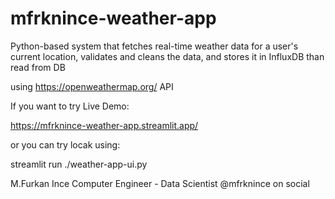 # mfrknince-weather-app
Python-based system that fetches real-time weather data for a user's current location, validates and cleans the data, and stores it in InfluxDB than read from DB

using https://openweathermap.org/ API

If you want to try Live Demo:

https://mfrknince-weather-app.streamlit.app/

or you can try locak using:

streamlit run ./weather-app-ui.py

M.Furkan Ince
Computer Engineer - Data Scientist
@mfrknince on social
